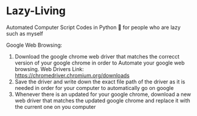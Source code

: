 # Lazy-Living
Automated Computer Script Codes in Python 🐍 for people who are lazy such as myself


Google Web Browsing:
  1) Download the google chrome web driver that matches the correcct version of your google chrome in order to Automate your google web browsing. Web Drivers Link: https://chromedriver.chromium.org/downloads
  2) Save the driver and write down the exact file path of the driver as it is needed in order for your computer to automatically go on google
  3) Whenever there is an updated for your google chrome, download a new web driver that matches the updated google chrome and replace it with the current one on you computer
